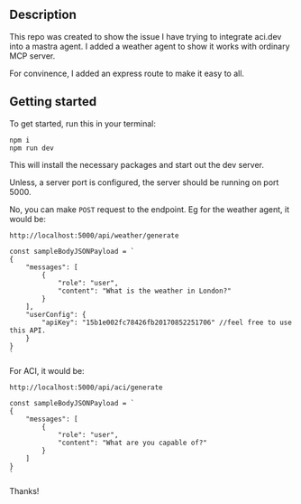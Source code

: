 ## Description

This repo was created to show the issue I have trying to integrate aci.dev into a mastra agent. I added a weather agent to show it works with ordinary MCP server.

For convinence, I added an express route to make it easy to all.

## Getting started

To get started, run this in your terminal:

```
npm i
npm run dev
```

This will install the necessary packages and start out the dev server.

Unless, a server port is configured, the server should be running on port 5000.

No, you can make `POST` request to the endpoint. Eg for the weather agent, it would be:

```
http://localhost:5000/api/weather/generate

const sampleBodyJSONPayload = `
{
    "messages": [
        {
            "role": "user",
            "content": "What is the weather in London?"
        }
    ],
    "userConfig": {
        "apiKey": "15b1e002fc78426fb20170852251706" //feel free to use this API.
    }
}
`

```

For ACI, it would be:

```
http://localhost:5000/api/aci/generate

const sampleBodyJSONPayload = `
{
    "messages": [
        {
            "role": "user",
            "content": "What are you capable of?"
        }
    ]
}
`
```

Thanks!
